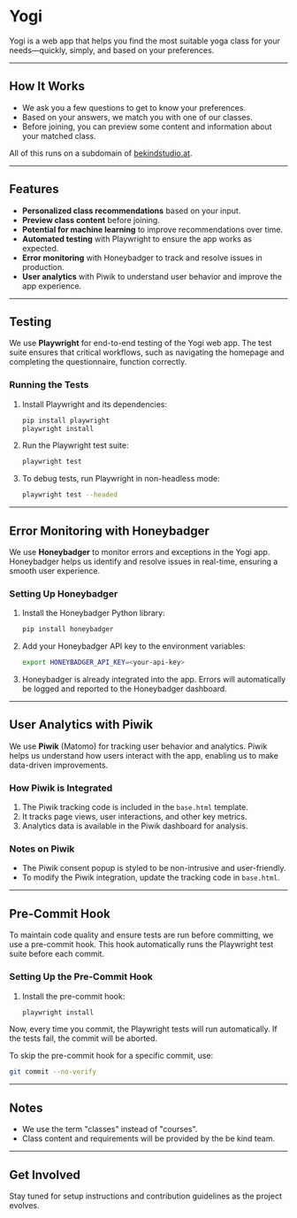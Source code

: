 # Yogi  

Yogi is a web app that helps you find the most suitable yoga class for your needs—quickly, simply, and based on your preferences.  

---

## How It Works  

- We ask you a few questions to get to know your preferences.  
- Based on your answers, we match you with one of our classes.  
- Before joining, you can preview some content and information about your matched class.  

All of this runs on a subdomain of [bekindstudio.at](https://bekindstudio.at).  

---

## Features  

- **Personalized class recommendations** based on your input.  
- **Preview class content** before joining.  
- **Potential for machine learning** to improve recommendations over time.  
- **Automated testing** with Playwright to ensure the app works as expected.  
- **Error monitoring** with Honeybadger to track and resolve issues in production.  
- **User analytics** with Piwik to understand user behavior and improve the app experience.  

---

## Testing  

We use **Playwright** for end-to-end testing of the Yogi web app. The test suite ensures that critical workflows, such as navigating the homepage and completing the questionnaire, function correctly.  

### Running the Tests  

1. Install Playwright and its dependencies:  
   ```bash  
   pip install playwright  
   playwright install  
   ```

2. Run the Playwright test suite:  
   ```bash  
   playwright test  
   ```

3. To debug tests, run Playwright in non-headless mode:  
   ```bash  
   playwright test --headed  
   ```

---

## Error Monitoring with Honeybadger  

We use **Honeybadger** to monitor errors and exceptions in the Yogi app. Honeybadger helps us identify and resolve issues in real-time, ensuring a smooth user experience.  

### Setting Up Honeybadger  

1. Install the Honeybadger Python library:  
   ```bash  
   pip install honeybadger  
   ```

2. Add your Honeybadger API key to the environment variables:  
   ```bash  
   export HONEYBADGER_API_KEY=<your-api-key>  
   ```

3. Honeybadger is already integrated into the app. Errors will automatically be logged and reported to the Honeybadger dashboard.  

---

## User Analytics with Piwik  

We use **Piwik** (Matomo) for tracking user behavior and analytics. Piwik helps us understand how users interact with the app, enabling us to make data-driven improvements.  

### How Piwik is Integrated  

1. The Piwik tracking code is included in the `base.html` template.  
2. It tracks page views, user interactions, and other key metrics.  
3. Analytics data is available in the Piwik dashboard for analysis.  

### Notes on Piwik  

- The Piwik consent popup is styled to be non-intrusive and user-friendly.  
- To modify the Piwik integration, update the tracking code in `base.html`.  

---

## Pre-Commit Hook  

To maintain code quality and ensure tests are run before committing, we use a pre-commit hook. This hook automatically runs the Playwright test suite before each commit.  

### Setting Up the Pre-Commit Hook  

1. Install the pre-commit hook:  
   ```bash  
   playwright install  
   ```

Now, every time you commit, the Playwright tests will run automatically. If the tests fail, the commit will be aborted.  

To skip the pre-commit hook for a specific commit, use:  
```bash  
git commit --no-verify  
```

---

## Notes  

- We use the term "classes" instead of "courses".  
- Class content and requirements will be provided by the be kind team.  

---

## Get Involved  

Stay tuned for setup instructions and contribution guidelines as the project evolves.
